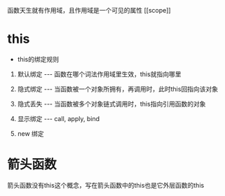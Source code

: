 函数天生就有作用域，且作用域是一个可见的属性 [[scope]]

# this
- this的绑定规则
1. 默认绑定 --- 函数在哪个词法作用域里生效，this就指向哪里

2. 隐式绑定 --- 当函数被一个对象所拥有，再调用时，此时this回指向该对象

3. 隐式丢失 --- 当函数被多个对象链式调用时，this指向引用函数的对象

4. 显示绑定 --- call, apply, bind

5. new 绑定

# 箭头函数
箭头函数没有this这个概念，写在箭头函数中的this也是它外层函数的this